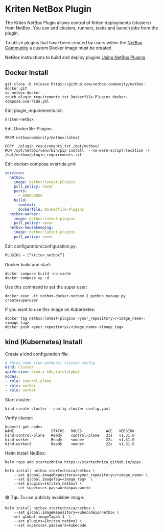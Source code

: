 # Kriten NetBox Plugin

The Kriten NetBox Plugin allows control of Kriten deployments (clusters) from NetBox. You can add clusters, runners, tasks and launch jobs from the plugin.

To utilize plugins that have been created by users within the [NetBox Community](https://github.com/netbox-community/netbox/wiki/Plugins) a custom Docker image must be created. 

NetBox instructions to build and deploy plugins [Using NetBox Plugins](https://github.com/netbox-community/netbox-docker/wiki/Using-Netbox-Plugins)

## Docker Install

```
git clone -b release https://github.com/netbox-community/netbox-docker.git
cd netbox-docker
touch plugin_requirements.txt Dockerfile-Plugins docker-compose.override.yml
```

Edit plugin_requirements.txt:
```
kriten-netbox
```

Edit Dockerfile-Plugins:
```
FROM netboxcommunity/netbox:latest

COPY ./plugin_requirements.txt /opt/netbox/
RUN /opt/netbox/venv/bin/pip install  --no-warn-script-location -r /opt/netbox/plugin_requirements.txt
```

Edit docker-compose.override.yml:
``` yaml
services:
  netbox:
    image: netbox:latest-plugins
    pull_policy: never
    ports:
      - 8000:8080
    build:
      context: .
      dockerfile: Dockerfile-Plugins
  netbox-worker:
    image: netbox:latest-plugins
    pull_policy: never
  netbox-housekeeping:
    image: netbox:latest-plugins
    pull_policy: never
```

Edit configuration/configuration.py:
``` python
PLUGINS = [“kriten_netbox”]
```

Docker build and start:
```
docker compose build —no-cache
docker compose up -d
```

Use this command to set the super user:
```
docker exec -it netbox-docker-netbox-1 python manage.py createsuperuser
```

If you want to use this image on Kubernetes:
```
docker tag netbox:latest-plugins <your_repository>/<image_name>:<image_tag>
docker push <your_repository>/<image_name>:<image_tag>
```

## kind (Kubernetes) Install

Create a kind configuration file:
``` yaml
# three node (two workers) cluster config
kind: Cluster
apiVersion: kind.x-k8s.io/v1alpha4
nodes:
- role: control-plane
- role: worker
- role: worker
```

Start cluster:
```
kind create cluster --config cluster-config.yaml
```

Verify  cluster:
```
kubectl get nodes
NAME                 STATUS   ROLES           AGE   VERSION
kind-control-plane   Ready    control-plane   33s   v1.31.0
kind-worker          Ready    <none>          22s   v1.31.0
kind-worker2         Ready    <none>          22s   v1.31.0
```

Helm install NetBox:
```
helm repo add startechnica https://startechnica.github.io/apps

helm install netbox startechnica/netbox \
    --set global.imageRepository=<your_repository>/<image_name> \
    --set global.imageTag=<image_tag>  \
    --set plugins={kriten_netbox} \
    --set superuser.password=<password>
```
:green_circle: **Tip:** To use publicly available image:
```
helm install netbox startechnica/netbox \
    --set global.imageRepository=kubecodeio/netbox \
  --set global.imageTag=4.1  \
    --set plugins={kriten_netbox} \
    --set superuser.password=kubecode
```
